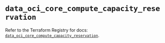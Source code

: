# `data_oci_core_compute_capacity_reservation`

Refer to the Terraform Registry for docs: [`data_oci_core_compute_capacity_reservation`](https://registry.terraform.io/providers/oracle/oci/6.18.0/docs/data-sources/core_compute_capacity_reservation).

